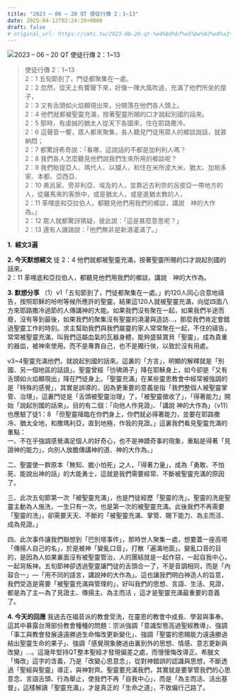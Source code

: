 ```yaml
---
title: "2023 – 06 – 20 QT 使徒行傳 2：1~13"
date: 2025-04-12T02:24:20+0800
draft: false
# original_url: https://cmtc.tw/2023-06-20-qt-%e4%bd%bf%e5%be%92%e8%a1%8c%e5%82%b3-2%ef%bc%9a113
---
```


![2023 – 06 – 20 QT 使徒行傳 2：1\~13](/images/qt.jpg  "2023 – 06 – 20 QT 使徒行傳 2：1\~13")

> 使徒行傳 2：1\~13  
> 2：1 五旬節到了，門徒都聚集在一處。  
> 2：2 忽然，從天上有響聲下來，好像一陣大風吹過，充滿了他們所坐的屋子，  
> 2：3 又有舌頭如火焰顯現出來，分開落在他們各人頭上。  
> 2：4 他們就都被聖靈充滿，按著聖靈所賜的口才說起別國的話來。  
> 2：5 那時，有虔誠的猶太人從天下各國來，住在耶路撒冷。  
> 2：6 這聲音一響，眾人都來聚集，各人聽見門徒用眾人的鄉談說話，就甚納悶；  
> 2：7 都驚訝希奇說：「看哪，這說話的不都是加利利人嗎？  
> 2：8 我們各人怎麼聽見他們說我們生來所用的鄉談呢？  
> 2：9 我們帕提亞人、瑪代人、以攔人，和住在米所波大米、猶太、加帕多家、本都、亞西亞、  
> 2：10 弗呂家、旁非利亞、埃及的人，並靠近古利奈的呂彼亞一帶地方的人，從羅馬來的客旅中，或是猶太人，或是進猶太教的人，  
> 2：11 革哩底和亞拉伯人，都聽見他們用我們的鄉談，講說　神的大作為。」  
> 2：12 眾人就都驚訝猜疑，彼此說：「這是甚麼意思呢？」  
> 2：13 還有人譏誚說：「他們無非是新酒灌滿了。」

**1.  經文3遍**

**2. 今天默想經文**
徒 2：4 他們就都被聖靈充滿，按著聖靈所賜的口才說起別國的話來。  
2：11 革哩底和亞拉伯人，都聽見他們用我們的鄉談，講說　神的大作為。

**3. 默想分享**
（1）v1「五旬節到了，門徒都聚集在一處。」約120人同心合意地禱告，按照耶穌的吩咐等候所應許的聖靈。結果這120人就被聖靈充滿，向從四面八方來耶路撒冷過節的人傳講神的大能。如果我們沒有聚在一起，如果我們半途而廢，沒有等到最後，如果我們的聚集沒有聖靈的澆灌與造訪…，那麼我們肯定會錯過聖靈工作的時刻。求主幫助我們與我們屬靈的家人常常聚在一起，不住的禱告，常常被聖靈充滿，叫我們這屬血氣的瓦器身體，能夠盛裝寶貝「聖靈」，成為貴重的器皿，被神來使用。而不是專靠自己，也不是獨行俠，以致於沒有用處。

v3\~4聖靈充滿他們，就說起別國的話來。這裏的「方言」，明顯的解釋就是「別國、另一個地區的話語」。聖靈曾經「彷彿鴿子」降在耶穌身上，如今卻是「又有舌頭如火焰顯現出」降在門徒身上。「聖靈充滿」在某些靈恩教會中經常被強調的是「特殊的感覺」，其實是誤導的，因為更重要的意義是指「我們整個人被聖靈掌管、治理」，這裏門徒是「舌頭被聖靈治理」了，「被聖靈徵收了」，「得著能力」開始「說起別國的話來」。目的有二個：「向他人作見證」、「講說 神的大作為」（v11）也應驗了徒1：8 「但聖靈降臨在你們身上，你們就必得著能力，並要在耶路撒冷、猶太全地，和撒瑪利亞，直到地極，作我的見證。」這裏我們看見聖靈充滿的重點：  
一、不在乎強調感覺滿足個人的好奇心，也不是神蹟奇事的現象，重點是得著「見證神的能力」，向別人放膽傳講神的道、神的大作為。」

二、聖靈使一群原本「無知、膽小怕死」之人，「得著力量」，成為「勇敢、不怕死、能說出神的話」的大能勇士，這就是我們需要經常、不斷被聖靈充滿的原因了。

三、此次五旬節第一次「被聖靈充滿」，也是門徒經歷「聖靈的洗」。聖靈的洗是聖靈主動為人施洗，一生只有一次，也是第一次的被聖靈充滿。此後我們不再需要「聖靈的洗」，卻需要天天、不斷的「被聖靈充滿、掌管、賜下能力、為主而活、成為見證。」

四、此次事件讓我們聯想到「巴別塔事件」，那時世人聚集一處，想要蓋一座高塔「傳揚人自己的名」，於是被神「變亂口音」，打散「遍滿地面」。變亂口音的目的，是因為人如果裏面沒有被聖靈管治，人的團結就是一起作惡，一起自我中心，一起背叛神。五旬節神卻透過聖靈讓門徒的舌頭合一了，不是音調相同，而是「內容合一」—「用不同的語言，講說神的大作為」。這也讓我們明白神造人的旨意，我們受造是需要「被聖靈充滿與管理的」，好叫我們的思想、言語、生活、見證，都是為了主—為了見證主、傳揚主、為主而活 ，這才是聖靈充滿最重要的意義了。

**4. 今天的回應**
我過去在福音派的教會受洗，在靈恩的教會中成長、學習與事奉。這其中暴露台灣部份教會種種的問題：宗派強調「意識型態高過聖經教導」、強調「事工與教會發展遠遠勝過生命悔改更新變化」、強調「聖靈的恩賜能力遠遠勝過結出聖靈生命的果子」、強調「感覺現象勝過由裏到外的思想、情感、意志更新與改變」…。這幾年堅持QT整本聖經才發現偏差之處，而慢慢悔改導正。希臘文「悔改」這字的含義，乃是「改變心思意念」，從對神錯誤的認識與思想，不斷透過「聖經與聖靈」導正，與神對齊。聖靈要充滿我們，其實就是要掌管我們的心思意念、言語舌頭、行為舉止，使我們不再「自我中心」，而是「為主而活、活出基督」，這樣解讀「聖靈充滿」，才是真正的「生命之道」，不致偏行己路了。
